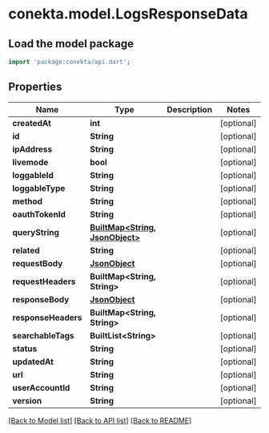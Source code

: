# conekta.model.LogsResponseData

## Load the model package
```dart
import 'package:conekta/api.dart';
```

## Properties
Name | Type | Description | Notes
------------ | ------------- | ------------- | -------------
**createdAt** | **int** |  | [optional] 
**id** | **String** |  | [optional] 
**ipAddress** | **String** |  | [optional] 
**livemode** | **bool** |  | [optional] 
**loggableId** | **String** |  | [optional] 
**loggableType** | **String** |  | [optional] 
**method** | **String** |  | [optional] 
**oauthTokenId** | **String** |  | [optional] 
**queryString** | [**BuiltMap&lt;String, JsonObject&gt;**](JsonObject.md) |  | [optional] 
**related** | **String** |  | [optional] 
**requestBody** | [**JsonObject**](.md) |  | [optional] 
**requestHeaders** | **BuiltMap&lt;String, String&gt;** |  | [optional] 
**responseBody** | [**JsonObject**](.md) |  | [optional] 
**responseHeaders** | **BuiltMap&lt;String, String&gt;** |  | [optional] 
**searchableTags** | **BuiltList&lt;String&gt;** |  | [optional] 
**status** | **String** |  | [optional] 
**updatedAt** | **String** |  | [optional] 
**url** | **String** |  | [optional] 
**userAccountId** | **String** |  | [optional] 
**version** | **String** |  | [optional] 

[[Back to Model list]](../README.md#documentation-for-models) [[Back to API list]](../README.md#documentation-for-api-endpoints) [[Back to README]](../README.md)


